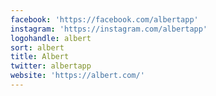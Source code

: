 ```yaml
---
facebook: 'https://facebook.com/albertapp'
instagram: 'https://instagram.com/albertapp'
logohandle: albert
sort: albert
title: Albert
twitter: albertapp
website: 'https://albert.com/'
---
```

